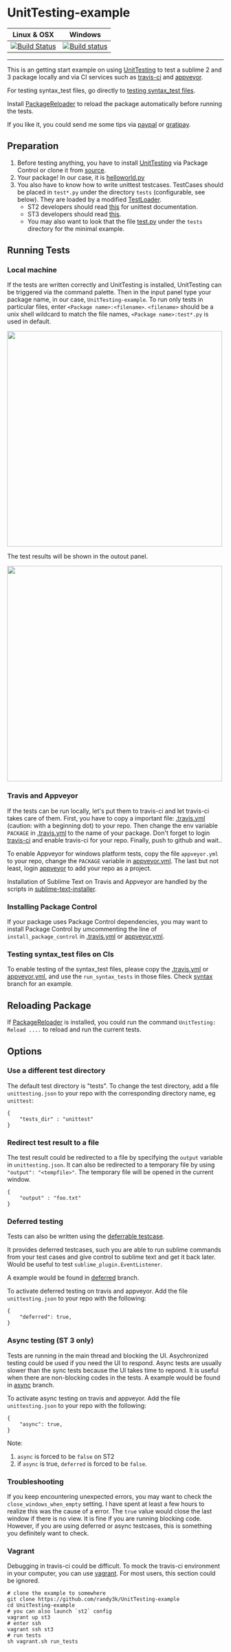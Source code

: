 UnitTesting-example
===================
Linux & OSX | Windows
------------|------------
[![Build Status](https://travis-ci.org/randy3k/UnitTesting-example.svg?branch=master)](https://travis-ci.org/randy3k/UnitTesting-example) | [![Build status](https://ci.appveyor.com/api/projects/status/l8x5laog8rs2t4p6/branch/master?svg=true)](https://ci.appveyor.com/project/randy3k/unittesting-example/branch/master)

------------

This is an getting start example on using [UnitTesting](https://github.com/randy3k/UnitTesting) to test a sublime 2 and 3 package locally and via CI services such as [travis-ci](https://travis-ci.org) and [appveyor](http://www.appveyor.com).

For testing syntax_test files, go directly to [testing syntax_test files](README.md#testing-syntax_test-files).

Install [PackageReloader](https://github.com/randy3k/PackageReloader) to reload the package automatically before running the tests.

If you like it, you could send me some tips via [paypal](https://www.paypal.com/cgi-bin/webscr?cmd=_donations&business=YAPVT8VB6RR9C&lc=US&item_name=tips&currency_code=USD&bn=PP%2dDonationsBF%3abtn_donateCC_LG%2egif%3aNonHosted) or [gratipay](https://gratipay.com/~randy3k/).

Preparation
---
1. Before testing anything, you have to install [UnitTesting](https://github.com/randy3k/UnitTesting) via Package Control or clone it from [source](https://github.com/randy3k/UnitTesting).
2. Your package! In our case, it is [helloworld.py](helloworld.py)
3. You also have to know how to write unittest testcases. TestCases should be placed in `test*.py` under the directory `tests` (configurable, see below). They are loaded by a modified [TestLoader](https://github.com/randy3k/UnitTesting/blob/master/unittesting/core/loader.py).
    - ST2 developers should read [this](http://docs.python.org/2.6/library/unittest.html) for unittest documentation.
    - ST3 developers should read [this](http://docs.python.org/3.3/library/unittest.html). 
    - You may also want to look that the file [test.py](tests/test.py) under the `tests` directory for the minimal example.



Running Tests
----

### Local machine

If the tests are written correctly and UnitTesting is installed, UnitTesting can be triggered via the command palette. Then in the input panel type your package name, in our case, `UnitTesting-example`. To run only tests in particular files, enter `<Package name>:<filename>`. `<filename>` should be a unix shell wildcard to match the file names, `<Package name>:test*.py` is used in default.

<img src='https://raw.github.com/randy3k/UnitTesting-example/fig/cp.png' width='500'></img>

The test results will be shown in the outout panel.

<img src='https://raw.github.com/randy3k/UnitTesting-example/fig/op.png' width='500'></img>

### Travis and Appveyor

If the tests can be run locally, let's put them to travis-ci and let travis-ci takes care of them. First, you have to copy a important file: [.travis.yml](.travis.yml) (caution: with a beginning dot) to your repo. Then change the env variable `PACKAGE` in [.travis.yml](.travis.yml) to the name of your package. Don't forget to login [travis-ci](https://travis-ci.org) and enable travis-ci for your repo. Finally, push to github and wait..

To enable Appveyor for windows platform tests, copy the file `appveyor.yml` to your repo, change the `PACKAGE` variable in [appveyor.yml](appveyor.yml). The last but not least, login [appveyor](http://www.appveyor.com) to add your repo as a project.

Installation of Sublime Text on Travis and Appveyor are handled by the scripts in [sublime-text-installer](https://github.com/randy3k/sublime_text_installer).

### Installing Package Control

If your package uses Package Control dependencies, you may want to install Package Control by umcommenting the line of `install_package_control` in [.travis.yml](.travis.yml) or [appveyor.yml](appveyor.yml).


### Testing syntax_test files on CIs

To enable testing of the syntax_test files, please copy the [.travis.yml](.travis.yml) or [appveyor.yml](appveyor.yml), 
and use the `run_syntax_tests` in those files. Check [syntax](https://github.com/randy3k/UnitTesting-example/tree/syntax) branch for an example.


Reloading Package
---

If [PackageReloader](https://github.com/randy3k/PackageReloader) is installed, you could run the command `UnitTesting: Reload ....` to reload and run the current tests.


Options
----

### Use a different test directory

The default test directory is "tests". To change the test directory, add a file `unittesting.json` to your repo with the corresponding directory name, eg `unittest`:

```
{
    "tests_dir" : "unittest"
}
```

### Redirect test result to a file

The test result could be redirected to a file by specifying the `output` variable in `unittesting.json`. It can also be redirected to a temporary file by using `"output": "<tempfile>"`. The temporary file will be opened in the current window.

```
{
    "output" : "foo.txt"
}
```

### Deferred testing
Tests can also be written using the [deferrable testcase](https://bitbucket.org/klorenz/sublimepluginunittestharness).

It provides deferred testcases, such you are able to run sublime commands from your test cases and give control to sublime text and get it back later. Would be useful to test `sublime_plugin.EventListener`.

A example would be found in [deferred](https://github.com/randy3k/UnitTesting-example/tree/deferred) branch.

To activate deferred testing on travis and appveyor. Add the file `unittesting.json` to your repo with the following:

```
{
    "deferred": true,
}
```

### Async testing (ST 3 only)

Tests are running in the main thread and blocking the UI. Asychronized testing could be used if you need the UI to respond. Async tests are usually slower than the sync tests because the UI takes time to repond. It is useful when there are non-blocking codes in the tests. A example would be found in [async](https://github.com/randy3k/UnitTesting-example/tree/async) branch.

To activate async testing on travis and appveyor. Add the file `unittesting.json` to your repo with the following:

```
{
    "async": true,
}
```

Note: 

1. `async` is forced to be `false` on ST2
2. if `async` is true, `deferred` is forced to be `false`.


### Troubleshooting

If you keep encountering unexpected errors, you may want to check the
`close_windows_when_empty` setting. I have spent at least a few hours to
realize this was the cause of a error. The `true` value would close the last
window if there is no view. It is fine if you are running blocking code.
However, if you are using deferred or async testcases, this is something you
definitely want to check.


### Vagrant

Debugging in travis-ci could be difficult. To mock the travis-ci environment in your computer, you can use [vagrant](http://www.vagrantup.com). For most users, this section could be ignored.


```
# clone the example to somewhere
git clone https://github.com/randy3k/UnitTesting-example
cd UnitTesting-example
# you can also launch `st2` config
vagrant up st3
# enter ssh
vagrant ssh st3
# run tests
sh vagrant.sh run_tests
```
